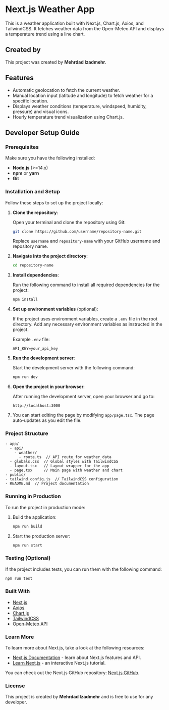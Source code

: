 
# Next.js Weather App

This is a weather application built with Next.js, Chart.js, Axios, and TailwindCSS. It fetches weather data from the Open-Meteo API and displays a temperature trend using a line chart.

## Created by

This project was created by **Mehrdad Izadmehr**.

## Features

- Automatic geolocation to fetch the current weather.
- Manual location input (latitude and longitude) to fetch weather for a specific location.
- Displays weather conditions (temperature, windspeed, humidity, pressure) and visual icons.
- Hourly temperature trend visualization using Chart.js.

## Developer Setup Guide

### Prerequisites

Make sure you have the following installed:

- **Node.js** (>=14.x)
- **npm** or **yarn**
- **Git**

### Installation and Setup

Follow these steps to set up the project locally:

1. **Clone the repository**:

   Open your terminal and clone the repository using Git:

   ```bash
   git clone https://github.com/username/repository-name.git
   ```

   Replace `username` and `repository-name` with your GitHub username and repository name.

2. **Navigate into the project directory**:

   ```bash
   cd repository-name
   ```

3. **Install dependencies**:

   Run the following command to install all required dependencies for the project:

   ```bash
   npm install
   ```

4. **Set up environment variables** (optional):

   If the project uses environment variables, create a `.env` file in the root directory. Add any necessary environment variables as instructed in the project.

   Example `.env` file:

   ```
   API_KEY=your_api_key
   ```

5. **Run the development server**:

   Start the development server with the following command:

   ```bash
   npm run dev
   ```

6. **Open the project in your browser**:

   After running the development server, open your browser and go to:

   ```
   http://localhost:3000
   ```

7. You can start editing the page by modifying `app/page.tsx`. The page auto-updates as you edit the file.

### Project Structure

```
- app/
  - api/
    - weather/
      - route.ts  // API route for weather data
  - globals.css  // Global styles with TailwindCSS
  - layout.tsx   // Layout wrapper for the app
  - page.tsx     // Main page with weather and chart
- public/
- tailwind.config.js  // TailwindCSS configuration
- README.md  // Project documentation
```

### Running in Production

To run the project in production mode:

1. Build the application:

   ```bash
   npm run build
   ```

2. Start the production server:

   ```bash
   npm run start
   ```

### Testing (Optional)

If the project includes tests, you can run them with the following command:

```bash
npm run test
```

### Built With

- [Next.js](https://nextjs.org/)
- [Axios](https://axios-http.com/)
- [Chart.js](https://www.chartjs.org/)
- [TailwindCSS](https://tailwindcss.com/)
- [Open-Meteo API](https://open-meteo.com/)

### Learn More

To learn more about Next.js, take a look at the following resources:

- [Next.js Documentation](https://nextjs.org/docs) - learn about Next.js features and API.
- [Learn Next.js](https://nextjs.org/learn) - an interactive Next.js tutorial.

You can check out the Next.js GitHub repository: [Next.js GitHub](https://github.com/vercel/next.js).



### License

This project is created by **Mehrdad Izadmehr** and is free to use for any developer.
